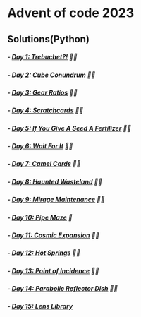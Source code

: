 # Advent of code 2023

## Solutions(Python)

##### - [Day 1: Trebuchet?!](1_trebuchet.py) 🌟🌟
##### - [Day 2: Cube Conundrum](2_Cube_Conundrum.py) 🌟🌟
##### - [Day 3: Gear Ratios](3_Gear_Ratios.py) 🌟🌟
##### - [Day 4: Scratchcards](4_Scratchcards.py) 🌟🌟
##### - [Day 5: If You Give A Seed A Fertilizer](5_If_You_Give_A_Seed_A_Fertilizer.py) 🌟🌟
##### - [Day 6: Wait For It](6_Wait_For_It.py) 🌟🌟
##### - [Day 7: Camel Cards](7_Camel_Cards.py) 🌟🌟
##### - [Day 8: Haunted Wasteland](8_Haunted_Wasteland.py) 🌟🌟
##### - [Day 9: Mirage Maintenance](9_Mirage_Maintenance.py) 🌟🌟
##### - [Day 10: Pipe Maze](10_Pipe_Maze.py) 🌟
##### - [Day 11: Cosmic Expansion](11_Cosmic_Expansion.py) 🌟🌟
##### - [Day 12: Hot Springs](12_Hot_Springs.py) 🌟🌟
##### - [Day 13: Point of Incidence](13_Point_of_Incidence.py) 🌟🌟
##### - [Day 14: Parabolic Reflector Dish](14_Parabolic_Reflector_Dish.py) 🌟🌟
##### - [Day 15: Lens Library](15_Lens_Library.py) 
